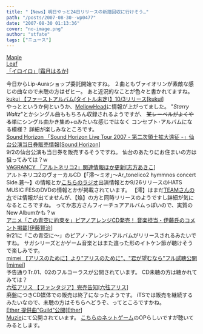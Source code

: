 ```yaml
---
title: "【News】明日やっと24日リリースの新譜回収に行けそう…"
path: "/posts/2007-08-30--wp0477"
date: "2007-08-30 01:13:36"
cover: "no-image.png"
author: "stfate"
tags: ["ニュース"]
---
```


<style type="text/css">
<!--
p {white-space: pre-wrap};
-->
</style>

<a class="topics" href="http://shimotsukin.jugem.jp/" target="_blank">Maple Leaf 「イロイロ」</a><span class="junre">[<a href="http://shimotsukin.com/" target="_blank">霜月はるか</a>]</span>
<div class="news">今日からLip-Auraショップ委託開始ですね。
２曲ともヴァイオリンが素敵な感じの曲なので未聴の方はゼヒー。
あと近況的なことが色々と書かれてますね。</div>
<a class="topics" href="http://www.mellow-head.jp/release/data.php?id=4f4aa90c6259842fefeb1adc61d3b452" target="_blank">kukui 【ファーストアルバム(タイトル未定)】10/3リリース</a><span class="junre">[<a href="http://kukui.cc/" target="_blank">kukui</a>]</span>
<div class="news">やっとというか何というか、<a href="http://www.mellow-head.jp/" target="_blank">MellowHead</a>に情報が上がってました。
"<em>Starry Waltz</em>"とかシングル曲ももちろん収録されるようですが、
<del>某レーベルがよくやる</del>単にシングル曲かき集め+αみたいな感じではなく
コンセプト･アルバムになる模様？
詳細が楽しみなところです。</div>
<a class="topics" href="http://www.soundhorizon.com/" target="_blank">Sound Horizon 「Sound Horizon Live Tour 2007 - 第二次領土拡大遠征 -」仙台公演当日券販売情報</a><span class="junre">[<a href="http://sound-horizon.net/" target="_blank">Sound Horizon</a>]</span>
<div class="news">9/2の仙台公演も当日券を販売するそうですね。
仙台のあたりにお住まいの方は狙ってみては？w</div>
<a class="topics" href="http://www.vagrancy.jp/" target="_blank">VAGRANCY 「アルトネリコ2」関連情報ほか更新</a><span class="junre">[<a href="http://www.vagrancy.jp/" target="_blank">志方あきこ</a>]</span>
<div class="news">アルトネリコ2のヴォーカルCD【｢澪～ミオ｣～Ar_tonelico2 hymmnos concert Side.蒼～】の情報とか<a href="http://www.wayuta.com/radio/kusarikake/index.html" target="_blank">こちらのラジオ</a>出演情報とか9/26リリースのHATS MUSIC FESのDVDの情報とかが掲載されています。
【澪】はまだ<a href="http://www.team-e.co.jp/products_new/kdsd-10027-28/SP/index.html" target="_blank">TEAMさんの方</a>では情報が出てませんが、【焔】の方と同時リリースのようですし詳細が気になるところですね。
ってか志方さんフィーチュアアルバムっぽいので、実質のNew Albumかも？w</div>
<a class="topics" href="http://www.dengekionline.com/data/news/2007/8/30/e3133dcf15793a256a71b50dc46c3ed0.html" target="_blank">アニメ「この青空に約束を」ピアノアレンジCD発売！ 音楽担当・伊藤氏のコメント掲載</a><span class="junre">[<a href="http://home.att.ne.jp/apple/fom/" target="_blank">伊藤賢治</a>]</span>
<div class="news">9/21に「この青空に～」のピアノ･アレンジ･アルバムがリリースされるみたいですね。
サガシリーズとかゲーム音楽とはまた違った形のイトケン節が聴けそうで楽しみです。</div>
<a class="topics" href="http://hzwaltz.com/" target="_blank">mimei 【アリスのために】より"アリスのために"、"君が望むなら"フル試聴公開</a><span class="junre">[<a href="http://hzwaltz.com/" target="_blank">mimei</a>]</span>
<div class="news">予告通りTr.01、02のフルコーラスが公開されています。
CD未聴の方は聴かれてみては？</div>
<a class="topics" href="http://www.rokugen.net/" target="_blank">六弦アリス 【ファンタジア】完売告知</a><span class="junre">[<a href="http://www.rokugen.net/" target="_blank">六弦アリス</a>]</span>
<div class="news">廃盤につきCD媒体での販売は終了になったようです。
iTSでは販売を継続するみたいなので、未聴の方はそちらへどうぞ、ってところですかね。</div>
<a class="topics" href="http://www.ether-music.com/" target="_blank">Ether 提供曲"Guild"公開</a><span class="junre">[<a href="http://www.ether-music.com/" target="_blank">Ether</a>]</span>
<div class="news"><a href="http://www.muzie.co.jp/cgi-bin/artist.cgi?id=a036005" target="_blank">Muzie</a>にて公開されています。
<a href="http://sss.dbf.jp/" target="_blank">こちらのネットゲーム</a>のOPらしいですが聴いてみるとします。</div>
